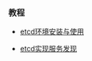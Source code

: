 ### 教程

* [etcd环境安装与使用](https://bingjian-zhu.github.io/2020/05/09/etcd%E7%8E%AF%E5%A2%83%E5%AE%89%E8%A3%85%E4%B8%8E%E4%BD%BF%E7%94%A8/)

* [etcd实现服务发现](https://bingjian-zhu.github.io/2020/05/14/etcd%E5%AE%9E%E7%8E%B0%E6%9C%8D%E5%8A%A1%E5%8F%91%E7%8E%B0/)
